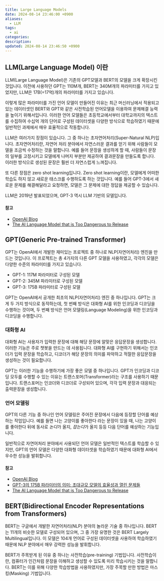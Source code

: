 ```yaml
---
title: Large Language Models
date: 2024-08-14 23:46:00 +0900
aliases:
  - LLM
tags:
  - ai
categories: 
description: 
updated: 2024-08-14 23:46:50 +0900
---
```


## LLM(Large Language Model) 이란

LLM(Large Language Model)은 기존의 GPT모델과 BERT의 모델을 크게 확장시킨 것입니다. 이전에 사용하던 GPT는 110M개, BERT는 340M개의 파라미터를 가지고 있었지만, LLM은 17B(=17억)개의 파라미터를 가지고 있습니다.

이렇게 많은 파라미터를 가진 언어 모델이 만들어진 이유는 최근 머신러닝에서 적용되고 있는 데이터셋인 BERT와 GPT와 같은 사전학습된 언어모델을 이용하여 문제해결 능력을 높이기 위해서입니다. 이러한 언어 모델들은 초등학교에서부터 대학교까지의 텍스트를 수집하여 수십억 개의 단어로 구성된 데이터셋을 다양한 방식으로 학습하였기 때문에 일반적인 과제에서 매우 효율적으로 작동합니다.

LLM은 여러가지 장점이 있습니다. 그 중 하나는 초자연어처리(Super-Natural NLP)입니다. 초자연어처리란, 자연어 처리 분야에서 자연스러운 결과를 얻기 위해 사람들이 모델을 조금씩 수정하는 것을 말합니다. 예를 들어 문장을 생성하게 할 때, 사람들이 문장의 일부를 고정시키고 모델에게 나머지 부분만 제공하여 결과문장을 만들도록 합니다. 이러한 방식으로 생성된 문장은 훨씬 더 자연스럽게 느껴집니다.

또 다른 장점은 zero shot learning입니다. Zero shot learning이란, 모델에게 어떠한 학습도 하지 않고 새로운 태스크를 수행하도록 하는 것입니다. 예를 들어 GPT-3에서 새로운 문제를 해결해달라고 요청하면, 모델은 그 문제에 대한 정답을 제공할 수 있습니다.

LLM은 2019년 발표되었으며, GPT-3 역시 LLM 기반의 모델입니다.

#### 참고

* [OpenAI Blog](https://openai.com/blog/gpt-3-apps/)
* [The AI Language Model that is Too Dangerous to Release](https://www.youtube.com/watch?v=5K1Vi_HGTAE)

## GPT(Generic Pre-trained Transformer)

GPT는 OpenAI에서 개발한 재미있는 프로젝트 중 하나로 NLP(자연어처리) 엔진을 만드는 것입니다. 이 프로젝트는 총 4가지의 다른 GPT 모델을 사용하였고, 각각의 모델은 다양한 수준의 파라미터를 가지고 있습니다.

* GPT-1: 117M 파라미터로 구성된 모델
* GPT-2: 345M 파라미터로 구성된 모델
* GPT-3: 175B 파라미터로 구성된 모델

GPT는 OpenAI에서 공개한 최초의 NLP(자연어처리) 엔진 중 하나입니다. GPT는 크게 두 가지 방식으로 동작하는데, 첫 번째 방식은 대화형 AI를 위한 인코딩과 디코딩을 수행하는 것이며, 두 번째 방식은 언어 모델링(Language Modeling)을 위한 인코딩과 디코딩을 수행합니다.

### 대화형 AI

대화형 AI는 사용자가 입력한 문장에 대해 해당 문장에 알맞은 응답문장을 생성합니다. 이러한 기능은 주로 챗봇을 만드는 데 사용됩니다. 대화형 AI를 구현하기 위해서는 인코더가 입력 문장을 학습하고, 디코더가 해당 문장의 의미를 파악하고 적절한 응답문장을 생성하는 것이 필요합니다.

GPT는 이러한 기능을 수행하기에 가장 좋은 모델 중 하나입니다. GPT가 인코딩과 디코딩 모두를 수행할 수 있는 이유는 트랜스포머(Transformer)라는 구조를 사용하기 때문입니다. 트랜스포머는 인코더와 디코더로 구성되어 있으며, 각각 입력 문장과 대응되는 출력문장을 생성합니다.

### 언어 모델링

GPT의 다른 기능 중 하나인 언어 모델링은 주어진 문장에서 다음에 등장할 단어를 예상하는 작업입니다. 예를 들면 나는 고양이를 좋아한다 라는 문장이 있을 때, 나는 고양이를 좋아한다 뒤에 동사로 *논다*가 올지, *잡는다*가 올지 등등 다음 단어를 예상하는 기능입니다.

일반적으로 자연어처리 분야에서 사용되던 언어 모델은 일반적인 텍스트를 학습할 수 있지만, GPT의 언어 모델은 다양한 대화형 데이터셋을 학습하였기 때문에 대화형 AI에서 우수한 성능을 발휘합니다.

#### 참고

* [OpenAI Blog](https://openai.com/blog/gpt-3-apps/)
* [GPT-3의 175B 파라미터의 의미: 초대규모 모델의 효율성과 열린 문제들](https://huggingface.co/blog/how-gpt3-works)
* [The AI Language Model that is Too Dangerous to Release](https://www.youtube.com/watch?v=5K1Vi_HGTAE)

## BERT(Bidirectional Encoder Representations from Transformers)

BERT는 구글에서 개발한 자연어처리(NLP) 분야의 놀라운 기술 중 하나입니다. BERT는 11개의 비슷한 모델로 구성되어 있으며, 그 중 가장 유명한 것은 BERT Largely Multilingual입니다. 이 모델은 104개 언어로 구성된 데이터셋을 사용하여 학습하였기 때문에 NLP 분야에서 매우 강력한 성능을 발휘합니다.

BERT가 주목받게 된 이유 중 하나는 사전학습(pre-training) 기법입니다. 사전학습이란, 컴퓨터가 인간처럼 문장을 이해하고 생성할 수 있도록 미리 학습시키는 것을 말합니다. BERT는 이를 위해 다양한 학습방법을 사용하였지만, 가장 주목할 만한 방법은 마스킹(Masking) 기법입니다.
